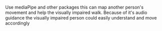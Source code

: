 Use mediaPipe and other packages this can map another person's movement and help the visually impaired walk.
Because of it's audio guidance the visually impaired person could easily understand and move accordingly   
